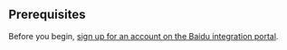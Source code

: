 ## Prerequisites

Before you begin, [sign up for an account on the Baidu integration portal](https://developer.baidu.com/dev).
